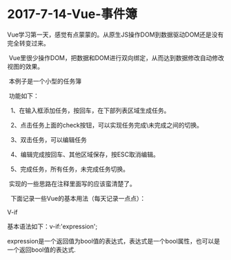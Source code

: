 # 2017-7-14-Vue-事件簿

  Vue学习第一天，感觉有点蒙蒙的。从原生JS操作DOM到数据驱动DOM还是没有完全转变过来。
  
  Vue里很少操作DOM，把数据和DOM进行双向绑定，从而达到数据修改自动修改视图的效果。
  
  本例子是一个小型的任务簿
  
  功能如下：
  
    1、在输入框添加任务，按回车，在下部列表区域生成任务。
    
    2、点击任务上面的check按钮，可以实现任务完成\未完成之间的切换。
    
    3、双击任务，可以编辑任务
    
    4、编辑完成按回车、其他区域保存，按ESC取消编辑。
    
    5、完成任务，所有任务，未完成任务切换。
    
  实现的一些思路在注释里面写的应该蛮清楚了。
  
  
下面记录一些Vue的基本用法（每天记录一点点）：

V-if 

基本语法如下：v-if:'expression';

expression是一个返回值为bool值的表达式，表达式是一个bool属性，也可以是一个返回bool值的表达式.
